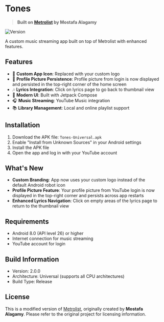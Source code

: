 # Tones

> **Built on [Metrolist](https://github.com/mostafaalagamy/Metrolist) by Mostafa Alagamy**

![Version](https://img.shields.io/badge/version-2.0.0-blue)

A custom music streaming app built on top of Metrolist with enhanced features.

## Features

- 🎵 **Custom App Icon**: Replaced with your custom logo
- 👤 **Profile Picture Persistence**: Profile picture from login is now displayed and persisted in the top-right corner of the home screen
- 🎶 **Lyrics Integration**: Click on lyrics page to go back to thumbnail view
- 📱 **Modern UI**: Built with Jetpack Compose
- 🎧 **Music Streaming**: YouTube Music integration
- 📚 **Library Management**: Local and online playlist support

## Installation

1. Download the APK file: `Tones-Universal.apk`
2. Enable "Install from Unknown Sources" in your Android settings
3. Install the APK file
4. Open the app and log in with your YouTube account

## What's New

- **Custom Branding**: App now uses your custom logo instead of the default Android robot icon
- **Profile Picture Feature**: Your profile picture from YouTube login is now displayed in the top-right corner and persists across app restarts
- **Enhanced Lyrics Navigation**: Click on empty areas of the lyrics page to return to the thumbnail view

## Requirements

- Android 8.0 (API level 26) or higher
- Internet connection for music streaming
- YouTube account for login

## Build Information

- Version: 2.0.0
- Architecture: Universal (supports all CPU architectures)
- Build Type: Release

## License

This is a modified version of [Metrolist](https://github.com/mostafaalagamy/Metrolist), originally created by **Mostafa Alagamy**.
Please refer to the original project for licensing information.
